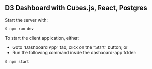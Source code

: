 ## D3 Dashboard with Cubes.js, React, Postgres

Start the server with:

```shell
$ npm run dev
```

To start the client application, either:

- Goto “Dashboard App” tab, click on the “Start” button; or
- Run the following command inside the dashboard-app folder:

```shell
$ npm start
```
